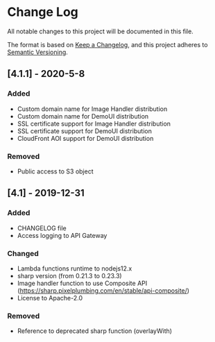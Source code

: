 # Change Log
All notable changes to this project will be documented in this file.

The format is based on [Keep a Changelog](https://keepachangelog.com/en/1.0.0/),
and this project adheres to [Semantic Versioning](https://semver.org/spec/v2.0.0.html).

## [4.1.1] - 2020-5-8
### Added
- Custom domain name for Image Handler distribution
- Custom domain name for DemoUI distribution
- SSL certificate support for Image Handler distribution
- SSL certificate support for DemoUI distribution
- CloudFront AOI support for DemoUI distribution

### Removed
- Public access to S3 object

## [4.1] - 2019-12-31
### Added
- CHANGELOG file
- Access logging to API Gateway

### Changed
- Lambda functions runtime to nodejs12.x
- sharp version (from 0.21.3 to 0.23.3)
- Image handler function to use Composite API (https://sharp.pixelplumbing.com/en/stable/api-composite/)
- License to Apache-2.0

### Removed
- Reference to deprecated sharp function (overlayWith)
